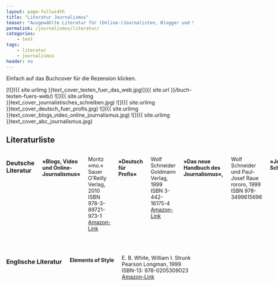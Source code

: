 ```yaml
---
layout: page-fullwidth
title: "Literatur Journalismus"
teaser: "Ausgewählte Literatur für (Online-)Journalisten, Blogger und Schreiber. Die Bücher beschäftigen sich mit Schreibtechniken, Darstellungsformen, der Recherche und Web-Technik."
permalink: /journalismus/literatur/
categories:
    - text
tags:
    - literatur
    - journalismus
header: no
---
```

<div class="alert-box info radius">Einfach auf das Buchcover für die Rezension klicken.</div>



[![]({{ site.urlimg }}text_cover_texten_fuer_das_web.jpg)]({{ site.url }}/buch-texten-fuers-web/)
![]({{ site.urlimg }}text_cover_journalistisches_schreiben.jpg)
![]({{ site.urlimg }}text_cover_deutsch_fuer_profis.jpg)
![]({{ site.urlimg }}text_cover_blogs_video_online_journalismus.jpg)
![]({{ site.urlimg }}text_cover_abc_journalismus.jpg)



## Literaturliste


<div class="row">
<div class="small-6 columns" markdown="1">

### Deutsche Literatur

#### »Blogs, Video und Online-Journalismus«  

Moritz »mo.« Sauer  
O’Reilly Verlag, 2010  
ISBN 978-3-89721-973-1  
<a href="https://www.amazon.de/dp/3897219735?tag=phlow-21&amp;camp=2906&amp;creative=19474&amp;linkCode=as4&amp;creativeASIN=3897219735&amp;adid=0ZS0JSGHEPP9MJ5D28YB&amp;" data-mce-href="https://www.amazon.de/dp/3897219735?tag=phlow-21&amp;camp=2906&amp;creative=19474&amp;linkCode=as4&amp;creativeASIN=3897219735&amp;adid=0ZS0JSGHEPP9MJ5D28YB&amp;">Amazon-Link</a>  

#### »Deutsch für Profis«  

Wolf Schneider  
Goldmann Verlag, 1999  
ISBN 3-442-16175-4   
<a href="http://www.amazon.de/dp/3442161754?tag=phlow-21&amp;camp=1410&amp;creative=6378&amp;linkCode=as1&amp;creativeASIN=3442161754&amp;adid=1BXW3T42DZYT3CFRPN7Z&amp;" data-mce-href="http://www.amazon.de/dp/3442161754?tag=phlow-21&amp;camp=1410&amp;creative=6378&amp;linkCode=as1&amp;creativeASIN=3442161754&amp;adid=1BXW3T42DZYT3CFRPN7Z&amp;">Amazon-Link</a>  

#### »Das neue Handbuch des Journalismus«, 

Wolf Schneider und Paul-Josef Raue  
rororo, 1999  
ISBN 978-3499615696

#### »Journalistisches Schreiben«  

Rene J. Cappon  
Autorenhaus Verlag, 2005  
ISBN 3-93290-925-9  
<a href="http://www.amazon.de/dp/3932909259?tag=phlow-21&amp;camp=1410&amp;creative=6378&amp;linkCode=as1&amp;creativeASIN=3932909259&amp;adid=1H74XS0VEH8QW01Z8W5R&amp;" data-mce-href="http://www.amazon.de/dp/3932909259?tag=phlow-21&amp;camp=1410&amp;creative=6378&amp;linkCode=as1&amp;creativeASIN=3932909259&amp;adid=1H74XS0VEH8QW01Z8W5R&amp;">Amazon-Link</a>

#### »ABC des Zeitungs- und Zeitschriftenjournalismus«  

Volker Wolff  
UVK, 2006  
ISBN 3-89669-578-9  
<a href="http://www.amazon.de/dp/3896695789?tag=phlow-21&amp;camp=1410&amp;creative=6378&amp;linkCode=as1&amp;creativeASIN=3896695789&amp;adid=1GZAEEK2FV5X22F517YK&amp;" data-mce-href="http://www.amazon.de/dp/3896695789?tag=phlow-21&amp;camp=1410&amp;creative=6378&amp;linkCode=as1&amp;creativeASIN=3896695789&amp;adid=1GZAEEK2FV5X22F517YK&amp;">Amazon-Link</a>

#### »Texten fürs Web: Planen, schreiben, multimedial erzählen«

Stefan Heinjk  
dpunkt.verlag, 2011  
2., überarbeitete und erweiterte Auflage  
ISBN 978–3–89864–698–7  
[Amazon-Link](http://www.amazon.de/gp/product/389864698X/ref=as_li_ss_tl?ie=UTF8&tag=phlow-21&linkCode=as2&camp=1638&creative=19454&creativeASIN=389864698X) 

#### »Einführung in den praktischen Journalismus«  

Walther  LaRoche  
Econ Verlag, 2006  
ISBN 3-430-17681-6  
<a href="http://www.amazon.de/gp/product/3430200458/ref=as_li_ss_tl?ie=UTF8&amp;tag=phlow-21&amp;linkCode=as2&amp;camp=1638&amp;creative=19454&amp;creativeASIN=3430200458" data-mce-href="http://www.amazon.de/gp/product/3430200458/ref=as_li_ss_tl?ie=UTF8&amp;tag=phlow-21&amp;linkCode=as2&amp;camp=1638&amp;creative=19454&amp;creativeASIN=3430200458">Amazon-Link</a>

#### »Das Interview«  

Michael Haller  
UVK Medien, 2001  
ISBN-10: 9783896693044  
<a href="http://www.amazon.de/gp/product/3896693042/ref=as_li_ss_tl?ie=UTF8&amp;tag=phlow-21&amp;linkCode=as2&amp;camp=1638&amp;creative=19454&amp;creativeASIN=3896693042" data-mce-href="http://www.amazon.de/gp/product/3896693042/ref=as_li_ss_tl?ie=UTF8&amp;tag=phlow-21&amp;linkCode=as2&amp;camp=1638&amp;creative=19454&amp;creativeASIN=3896693042">Amazon-Link</a>

#### »Recherchieren«  

Michael Haller  
UVK Medien, 2004  
ISBN-10: 9783896694348  
<a href="http://www.amazon.de/gp/product/3896694340/ref=as_li_ss_tl?ie=UTF8&amp;tag=phlow-21&amp;linkCode=as2&amp;camp=1638&amp;creative=19454&amp;creativeASIN=3896694340" data-mce-href="http://www.amazon.de/gp/product/3896694340/ref=as_li_ss_tl?ie=UTF8&amp;tag=phlow-21&amp;linkCode=as2&amp;camp=1638&amp;creative=19454&amp;creativeASIN=3896694340">Amazon-Link</a>

#### »Die Reportage«  

Michael Haller  
UVK Medien, 2006  
ISBN-10: 9783896693051  
<a href="http://www.amazon.de/gp/product/3896693050/ref=as_li_ss_tl?ie=UTF8&amp;tag=phlow-21&amp;linkCode=as2&amp;camp=1638&amp;creative=19454&amp;creativeASIN=3896693050" data-mce-href="http://www.amazon.de/gp/product/3896693050/ref=as_li_ss_tl?ie=UTF8&amp;tag=phlow-21&amp;linkCode=as2&amp;camp=1638&amp;creative=19454&amp;creativeASIN=3896693050">Amazon-Link</a>

#### »Der Relaunch«  

Markus Reiter, Eva-Maria Waas  
UVK Medien, 2009  
ISBN 978-3-86764-040-4  
<a href="http://www.amazon.de/gp/product/3867640408/ref=as_li_ss_tl?ie=UTF8&amp;tag=phlow-21&amp;linkCode=as2&amp;camp=1638&amp;creative=19454&amp;creativeASIN=3867640408" data-mce-href="http://www.amazon.de/gp/product/3867640408/ref=as_li_ss_tl?ie=UTF8&amp;tag=phlow-21&amp;linkCode=as2&amp;camp=1638&amp;creative=19454&amp;creativeASIN=3867640408">Amazon-Link</a>

#### »Die 50 Werkzeuge für gutes Schreiben«  

Roy Peter Clark  
Autorenhaus Verlag, 2009  
ISBN-10: 3866710313  
<a href="http://www.amazon.de/gp/product/3866710313/ref=as_li_ss_tl?ie=UTF8&amp;tag=phlow-21&amp;linkCode=as2&amp;camp=1638&amp;creative=19454&amp;creativeASIN=3866710313" data-mce-href="http://www.amazon.de/gp/product/3866710313/ref=as_li_ss_tl?ie=UTF8&amp;tag=phlow-21&amp;linkCode=as2&amp;camp=1638&amp;creative=19454&amp;creativeASIN=3866710313">Amazon-Link</a>


</div><!-- /.small-6.columns -->
<div class="small-6 columns" markdown="1">

### Englische Literatur

#### Elements of Style

E. B. White, William I. Strunk  
Pearson Longman, 1999  
ISBN-13: 978-0205309023  
<a href="http://www.amazon.de/gp/product/020530902X/ref=as_li_tl?ie=UTF8&camp=1638&creative=19454&creativeASIN=020530902X&linkCode=as2&tag=phlow-21&linkId=6EN7EQEABYYVFJPF">Amazon-Link</a>




</div><!-- /.small-6.columns -->
</div><!-- /.row -->